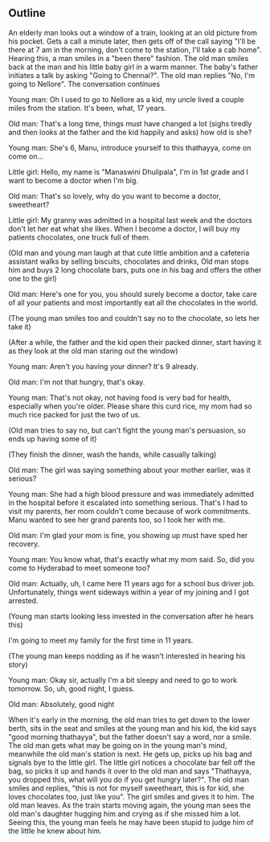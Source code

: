 ## Outline

An elderly man looks out a window of a train, looking at an old picture from his pocket. Gets a call a minute later, then gets off of the call saying "I'll be there at 7 am in the morning, don't come to the station, I'll take a cab home". Hearing this, a man smiles in a "been there" fashion. The old man smiles back at the man and his little baby girl in a warm manner. The baby's father initiates a talk by asking "Going to Chennai?". The old man replies "No, I'm going to Nellore". The conversation continues

Young man: Oh I used to go to Nellore as a kid, my uncle lived a couple miles from the station. It's been, what, 17 years.

Old man: That's a long time, things must have changed a lot (sighs tiredly and then looks at the father and the kid happily and asks) how old is she?

Young man: She's 6, Manu, introduce yourself to this thathayya, come on come on...

Little girl: Hello, my name is "Manaswini Dhulipala", I'm in 1st grade and I want to become a doctor when I'm big.

Old man: That's so lovely, why do you want to become a doctor, sweetheart?

Little girl: My granny was admitted in a hospital last week and the doctors don't let her eat what she likes. When I become a doctor, I will buy my patients chocolates, one truck full of them.

(Old man and young man laugh at that cute little ambition and a cafeteria assistant walks by selling biscuits, chocolates and drinks, Old man stops him and buys 2 long chocolate bars, puts one in his bag and offers the other one to the girl)

Old man: Here's one for you, you should surely become a doctor, take care of all your patients and most importantly eat all the chocolates in the world.

(The young man smiles too and couldn't say no to the chocolate, so lets her take it)

(After a while, the father and the kid open their packed dinner, start having it as they look at the old man staring out the window)

Young man: Aren't you having your dinner? It's 9 already.

Old man: I'm not that hungry, that's okay.

Young man: That's not okay, not having food is very bad for health, especially when you're older. Please share this curd rice, my mom had so much rice packed for just the two of us.

(Old man tries to say no, but can't fight the young man's persuasion, so ends up having some of it)

(They finish the dinner, wash the hands, while casually talking)

Old man: The girl was saying something about your mother earlier, was it serious?

Young man: She had a high blood pressure and was immediately admitted in the hospital before it escalated into something serious. That's I had to visit my parents, her mom couldn't come because of work commitments. Manu wanted to see her grand parents too, so I took her with me.

Old man: I'm glad your mom is fine, you showing up must have sped her recovery.

Young man: You know what, that's exactly what my mom said. So, did you come to Hyderabad to meet someone too?

Old man: Actually, uh, I came here 11 years ago for a school bus driver job. Unfortunately, things went sideways within a year of my joining and I got arrested.

(Young man starts looking less invested in the conversation after he hears this)

I'm going to meet my family for the first time in 11 years.

(The young man keeps nodding as if he wasn't interested in hearing his story)

Young man: Okay sir, actually I'm a bit sleepy and need to go to work tomorrow. So, uh, good night, I guess.

Old man: Absolutely, good night

When it's early in the morning, the old man tries to get down to the lower berth, sits in the seat and smiles at the young man and his kid, the kid says "good morning thathayya", but the father doesn't say a word, nor a smile. The old man gets what may be going on in the young man's mind, meanwhile the old man's station is next. He gets up, picks up his bag and signals bye to the little girl. The little girl notices a chocolate bar fell off the bag, so picks it up and hands it over to the old man and says "Thathayya, you dropped this, what will you do if you get hungry later?". The old man smiles and replies, "this is not for myself sweetheart, this is for kid, she loves chocolates too, just like you". The girl smiles and gives it to him. The old man leaves. As the train starts moving again, the young man sees the old man's daughter hugging him and crying as if she missed him a lot. Seeing this, the young man feels he may have been stupid to judge him of the little he knew about him.